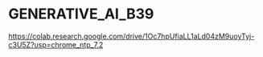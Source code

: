 # GENERATIVE_AI_B39
https://colab.research.google.com/drive/1Oc7hpUfiaLL1aLd04zM9uoyTyj-c3U5Z?usp=chrome_ntp_7.2
